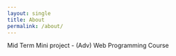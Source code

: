 ```yaml
---
layout: single
title: About
permalink: /about/
---
```


Mid Term Mini project  - (Adv) Web Programming Course